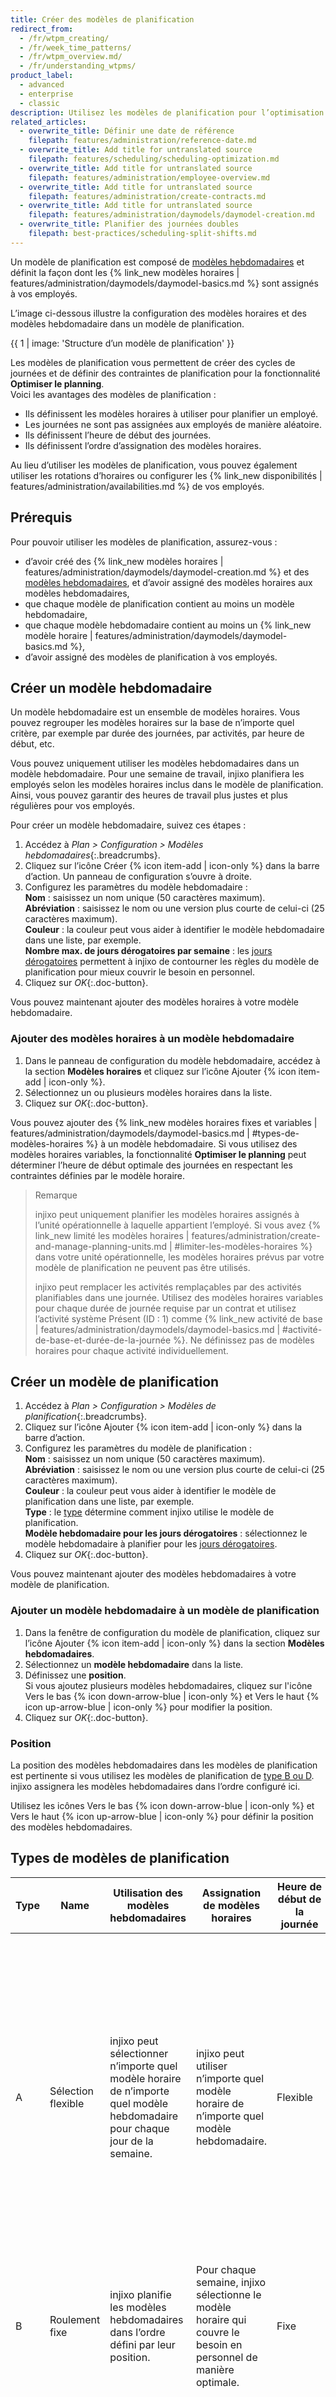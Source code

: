 ```yaml
---
title: Créer des modèles de planification
redirect_from:
  - /fr/wtpm_creating/
  - /fr/week_time_patterns/
  - /fr/wtpm_overview.md/
  - /fr/understanding_wtpms/
product_label:
  - advanced
  - enterprise
  - classic
description: Utilisez les modèles de planification pour l’optimisation de votre planning afin de vous assurer que les employés ne se voient pas simplement attribuer des journées aléatoires.
related_articles:
  - overwrite_title: Définir une date de référence
    filepath: features/administration/reference-date.md
  - overwrite_title: Add title for untranslated source
    filepath: features/scheduling/scheduling-optimization.md
  - overwrite_title: Add title for untranslated source
    filepath: features/administration/employee-overview.md
  - overwrite_title: Add title for untranslated source
    filepath: features/administration/create-contracts.md
  - overwrite_title: Add title for untranslated source
    filepath: features/administration/daymodels/daymodel-creation.md
  - overwrite_title: Planifier des journées doubles
    filepath: best-practices/scheduling-split-shifts.md
---
```


Un modèle de planification est composé de [modèles hebdomadaires](#créer-un-modèle-hebdomadaire) et définit la façon dont les {% link_new modèles horaires | features/administration/daymodels/daymodel-basics.md %} sont assignés à vos employés.

L’image ci-dessous illustre la configuration des modèles horaires et des modèles hebdomadaire dans un modèle de planification.

{{ 1 | image: 'Structure d’un modèle de planification' }}

Les modèles de planification vous permettent de créer des cycles de journées et de définir des contraintes de planification pour la fonctionnalité **Optimiser le planning**.<br>
Voici les avantages des modèles de planification&nbsp;:

- Ils définissent les modèles horaires à utiliser pour planifier un employé.
- Les journées ne sont pas assignées aux employés de manière aléatoire.
- Ils définissent l’heure de début des journées.
- Ils définissent l’ordre d’assignation des modèles horaires.

Au lieu d’utiliser les modèles de planification, vous pouvez également utiliser les rotations d’horaires ou configurer les {% link_new disponibilités | features/administration/availabilities.md %} de vos employés.

## Prérequis

Pour pouvoir utiliser les modèles de planification, assurez-vous&nbsp;:
- d’avoir créé des {% link_new modèles horaires | features/administration/daymodels/daymodel-creation.md %} et des [modèles hebdomadaires](#créer-un-modèle-hebdomadaire), et d’avoir assigné des modèles horaires aux modèles hebdomadaires,
- que chaque modèle de planification contient au moins un modèle hebdomadaire,
- que chaque modèle hebdomadaire contient au moins un {% link_new modèle horaire | features/administration/daymodels/daymodel-basics.md %},
- d’avoir assigné des modèles de planification à vos employés.

## Créer un modèle hebdomadaire

Un modèle hebdomadaire est un ensemble de modèles horaires. Vous pouvez regrouper les modèles horaires sur la base de n’importe quel critère, par exemple par durée des journées, par activités, par heure de début, etc.<br>

Vous pouvez uniquement utiliser les modèles hebdomadaires dans un modèle hebdomadaire. Pour une semaine de travail, injixo planifiera les employés selon les modèles horaires inclus dans le modèle de planification. Ainsi, vous pouvez garantir des heures de travail plus justes et plus régulières pour vos employés.

Pour créer un modèle hebdomadaire, suivez ces étapes&nbsp;:

1. Accédez à _Plan > Configuration > Modèles hebdomadaires_{:.breadcrumbs}.
2. Cliquez sur l’icône Créer {% icon item-add | icon-only %} dans la barre d’action.
    Un panneau de configuration s’ouvre à droite.
3. Configurez les paramètres du modèle hebdomadaire&nbsp;:<br>
  **Nom**&nbsp;: saisissez un nom unique (50 caractères maximum).<br>
  **Abréviation**&nbsp;: saisissez le nom ou une version plus courte de celui-ci (25 caractères maximum).<br>
  **Couleur**&nbsp;: la couleur peut vous aider à identifier le modèle hebdomadaire dans une liste, par exemple.<br>
  **Nombre max. de jours dérogatoires par semaine**&nbsp;: les [jours dérogatoires](#jours-dérogatoires) permettent à injixo de contourner les règles du modèle de planification pour mieux couvrir le besoin en personnel.
4. Cliquez sur _OK_{:.doc-button}.

Vous pouvez maintenant ajouter des modèles horaires à votre modèle hebdomadaire.

### Ajouter des modèles horaires à un modèle hebdomadaire

1. Dans le panneau de configuration du modèle hebdomadaire, accédez à la section **Modèles horaires** et cliquez sur l’icône Ajouter {% icon item-add | icon-only %}.
2. Sélectionnez un ou plusieurs modèles horaires dans la liste.
3. Cliquez sur _OK_{:.doc-button}.

Vous pouvez ajouter des {% link_new modèles horaires fixes et variables | features/administration/daymodels/daymodel-basics.md | #types-de-modèles-horaires %} à un modèle hebdomadaire. Si vous utilisez des modèles horaires variables, la fonctionnalité **Optimiser le planning** peut déterminer l’heure de début optimale des journées en respectant les contraintes définies par le modèle horaire.

> Remarque
>
> injixo peut uniquement planifier les modèles horaires assignés à l’unité opérationnelle à laquelle appartient l’employé. Si vous avez {% link_new limité les modèles horaires | features/administration/create-and-manage-planning-units.md | #limiter-les-modèles-horaires %} dans votre unité opérationnelle, les modèles horaires prévus par votre modèle de planification ne peuvent pas être utilisés.
>
> injixo peut remplacer les activités remplaçables par des activités planifiables dans une journée. Utilisez des modèles horaires variables pour chaque durée de journée requise par un contrat et utilisez l’activité système Présent (ID&nbsp;: 1) comme {% link_new activité de base | features/administration/daymodels/daymodel-basics.md | #activité-de-base-et-durée-de-la-journée %}. Ne définissez pas de modèles horaires pour chaque activité individuellement.

## Créer un modèle de planification

1. Accédez à _Plan > Configuration > Modèles de planification_{:.breadcrumbs}.
2. Cliquez sur l’icône Ajouter {% icon item-add | icon-only %} dans la barre d’action.
3. Configurez les paramètres du modèle de planification&nbsp;:<br>
  **Nom**&nbsp;: saisissez un nom unique (50 caractères maximum).<br>
  **Abréviation**&nbsp;: saisissez le nom ou une version plus courte de celui-ci (25 caractères maximum).<br>
  **Couleur**&nbsp;: la couleur peut vous aider à identifier le modèle de planification dans une liste, par exemple.<br>
  **Type**&nbsp;: le [type](#types-de-modèles-de-planification) détermine comment injixo utilise le modèle de planification.<br>
  **Modèle hebdomadaire pour les jours dérogatoires**&nbsp;: sélectionnez le modèle hebdomadaire à planifier pour les [jours dérogatoires](#jours-dérogatoires).
4. Cliquez sur _OK_{:.doc-button}.

Vous pouvez maintenant ajouter des modèles hebdomadaires à votre modèle de planification.

### Ajouter un modèle hebdomadaire à un modèle de planification

1. Dans la fenêtre de configuration du modèle de planification, cliquez sur l’icône Ajouter {% icon item-add | icon-only %} dans la section **Modèles hebdomadaires**.
2. Sélectionnez un **modèle hebdomadaire** dans la liste.
3. Définissez une **position**.<br>
  Si vous ajoutez plusieurs modèles hebdomadaires, cliquez sur l'icône Vers le bas {% icon down-arrow-blue | icon-only %} et Vers le haut {% icon up-arrow-blue | icon-only %} pour modifier la position.
4. Cliquez sur _OK_{:.doc-button}.

### Position

La position des modèles hebdomadaires dans les modèles de planification est pertinente si vous utilisez les modèles de planification de [type B ou D](#types-de-modèles-de-planification). injixo assignera les modèles hebdomadaires dans l’ordre configuré ici.

Utilisez les icônes Vers le bas {% icon down-arrow-blue | icon-only %} et Vers le haut {% icon up-arrow-blue | icon-only %} pour définir la position des modèles hebdomadaires.

## Types de modèles de planification

| Type | Name               | Utilisation des modèles hebdomadaires                                                      | Assignation de modèles horaires | Heure de début de la journée              | Résultat             |
| ---- | ------------------ | -------------------------------------------------------------------------- | -------------------- | ----------------------------- | --------------------------------- |
| A    | Sélection flexible | injixo peut sélectionner n’importe quel modèle horaire de n’importe quel modèle hebdomadaire pour chaque jour de la semaine. | injixo peut utiliser n’importe quel modèle horaire de n’importe quel modèle hebdomadaire. | Flexible     | Selon les horaires d’ouverture de votre centre de contacts, le type&nbsp;A peut donner lieu à une distribution des journées qui peut sembler aléatoire ou stressante pour vos employés. Par exemple, un employé peut travailler la matinée le lundi, la soirée le mardi et l’après-midi le mercredi, etc. |
| B    | Roulement fixe     | injixo planifie les modèles hebdomadaires dans l’ordre défini par leur position. | Pour chaque semaine, injixo sélectionne le modèle horaire qui couvre le besoin en personnel de manière optimale. | Fixe    | Lorsque vous attribuez ce type de modèle de planification aux employés, vous devez définir une {% link_new date de référence | features/administration/reference-date.md %}. La date de référence définit la première utilisation du modèle de planification.<br> Le même modèle horaire est assigné à chaque employé pour toute la semaine, par exemple en commençant à 9h00 du lundi au vendredi. Cette règle ne peut être enfreinte qu'en définissant des jours dérogatoires. Sur les quatre types, il s’agit de celui d'obtenir les journées les plus cohérentes. |
| C    | Roulement variable  | injixo ne prend pas en compte la position définie des modèles hebdomadaires. | injixo sélectionne un modèle horaire pour l’ensemble de la semaine. | Fixe    | Le modèle hebdomadaire qui couvre au mieux le besoin en personnel peut être assigné aux employés. Étant donné que les journées commencent à la même heure, les heures de travail des employés sur la semaine sont cohérentes. |
| D    | Roulement combiné (A/B) | injixo prend en compte la position définie pour les modèles hebdomadaires. | injixo sélectionne un modèle horaire pour l’ensemble de la semaine.| Flexible (avec cadre temporel)    |  Selon le besoin en personnel, injixo peut planifier des employés sur des journées du matin commençant entre 8h et 10h. Avec le type D, injixo peut les planifier de manière plus flexible pour couvrir le besoin en personnel de manière optimale, tout en assignant des plannings cohérents à vos employés. |



## Jours dérogatoires

Les jours dérogatoires permettent de contourner les règles définies par le [type de modèle de planification](#types-de-modèles-de-planification) utilisé. Par exemple, vous pouvez utiliser des jours dérogatoires pour planifier le travail de nuit sur une semaine durant laquelle l’employé travaille normalement le matin.<br>

Les jours dérogatoires prennent en compte en priorité le besoin en personnel et permettent une meilleure couverture. Cependant, les plannings de vos employés seront moins réguliers.

Pour planifier des jours dérogatoires, suivez ces étapes&nbsp;:

1. [Créez un modèle hebdomadaire distinct](#créer-un-modèle-hebdomadaire) et ajoutez-le aux modèles horaires que vous souhaitez utiliser comme exceptions.
2. Dans la fenêtre de configuration des modèles hebdomadaires que vous souhaitez utiliser pour une journée type, définissez le nombre de jours dérogatoires par semaine.
3. Dans la fenêtre de configuration du modèle de planification, sélectionnez le modèle hebdomadaire que vous souhaitez utiliser pour les jours dérogatoires.

Lors de la sélection d’un modèle horaire pour la semaine, injixo ne peut pas utiliser les modèles horaires définis pour les jours dérogatoires. Assurez-vous que toutes les données de configuration requises pour la planification (c’est-à-dire tous les modèles horaires utilisés, ainsi que le modèle de planification) sont conformes aux {% link_new indications des temps de travail | features/administration/create-contracts.md | #indications-des-temps-de-travail %} définies dans le contrat de l’employé. Si le modèle horaire utilisé pour la semaine correspond au contrat, injixo peut remplacer le modèle horaire original avec un modèle horaire défini pour les jours dérogatoires, pour mieux couvrir le besoin en personnel.

## Assigner des modèles de planification aux employés

1. Accédez à _Plan > Configuration > Employés_{:.breadcrumbs}.
2. Sélectionnez un employé dans la liste.
3. Cliquez sur l’icône Ajouter {% icon item-add | icon-only %} dans la section **Modèles de planification**.<br>
   Un panneau de configuration s’ouvre à droite.
4. Configurez les paramètres&nbsp;:<br>
  **Valide du/Valide jusqu’au**&nbsp;: définissez une {% link_new période de validité | features/administration/set-a-validity-period.md %}.<br>
  **Modèle de planification**<br>
  **Date de référence**&nbsp;: définissez la {% link_new date de référence | features/administration/reference-date.md %} à laquelle le modèle de planification commence à être utilisé.
5. Cliquez sur _OK_{:.doc-button}.

Utilisez la fonctionnalité de {% link_new mise à jour en masse | features/administration/mass-update.md %} pour assigner un modèle de planification à plusieurs employés en une fois.

> Attention lors de l’utilisation de la mise à jour en masse pour l’assignation de modèles de planification de type B
>
> Si vous utilisez la fonctionnalité de mise à jour en masse et définissez la même date de référence pour tous les employés, tous les employés seront planifiés à l’aide du même modèle hebdomadaire en même temps.
>
> À la place, sélectionnez des groupes plus petits pour la mise à jour en masse et définissez les lundis suivants comme dates de référence pour ces groupes. Ainsi, chaque groupe commencera sa rotation sur une semaine différente.

## Exemples

### Exemple A&nbsp;: roulement fixe avec matinées et après-midi

Utilisez un modèle de planification de type B (roulement fixe) et assignez-y trois modèles hebdomadaires différents&nbsp;. Assurez-vous de définir la position des modèles hebdomadaires.

- Le modèle hebdomadaire 1 (position 1) contient les modèles horaires pour les matinées (les journées commencent entre 7h et 9h).
- Le modèle hebdomadaire 2 (position 2) contient les modèles horaires pour les soirées (les journées terminent à 23h).
- Le modèle hebdomadaire 3 (position 3) contient les modèles horaires pour les après-midi (les journées commencent entre 11h et midi).

Avec ce modèle de planification, les employés seront en roulement régulier entre une semaine de matinées, une semaine de soirées et une semaine d’après-midis. 

Bien qu’une certaine flexibilité soit requise, les employés ont des heures de travail de travail régulières tout au long de la semaine.

### Exemple B&nbsp;: jours dérogatoires pour les soirées

Configurez un modèle de planification avec trois modèles hebdomadaires différents. Configurez un maximum de deux jours dérogatoires par semaine.

- Le modèle hebdomadaire 1 contient les modèles horaires pour les matinées.
- Le modèle hebdomadaire 2 contient les modèles horaires pour les soirées.
- Le modèle hebdomadaire 3 contient les modèles horaires pour les nuits (sélectionnez-le depuis le menu déroulant **Modèle hebdomadaire pour les jours dérogatoires**).

Avec ce modèle de planification, les employés alterneront entre des matinées pendant la première semaine et des soirées la semaine suivante. Cependant, comme vous avez défini deux jours dérogatoires, les employés peuvent recevoir deux nuits par semaine, si cela permet de couvrir le besoin en personnel de manière optimale.

<!-- TODO: very special example, add some more context  -->
<!-- ### Example: Performance-Based Scheduling With WTPMs and Preferred Day Models

Use Work Time Pattern Models and preferred day models  for Performance-Based Shift Assignment.

* Within the Week Time Patterns, assign the shifts according to agents' performance.
* Assign the Work Time Pattern Model to an agent with a validity period. Adjust it regularly according to performance scores.

For your high achievers you can pick some of the day models and assign them directly to these employees as personal day models. The AutoScheduler will only use these day models while generating schedules. This ensures that out-of-favor shifts are not assigned to high performing agents. -->

<!-- TODO: Example: normal use case scheduling different hours or working days in different weeks -->
<!-- ### Example: Scheduling Different Number of Working Days or Hours in Different Weeks -->
<!-- There is a bad German article /de/scheduling-different-wtm/ using WTPM Type B with two WTMs 4x10 and 5x8 hour shifts, with Autoscheduler contract parameter. minimum days per week with value 4 and scheduling parameter 2602 with value 10:00 -->
